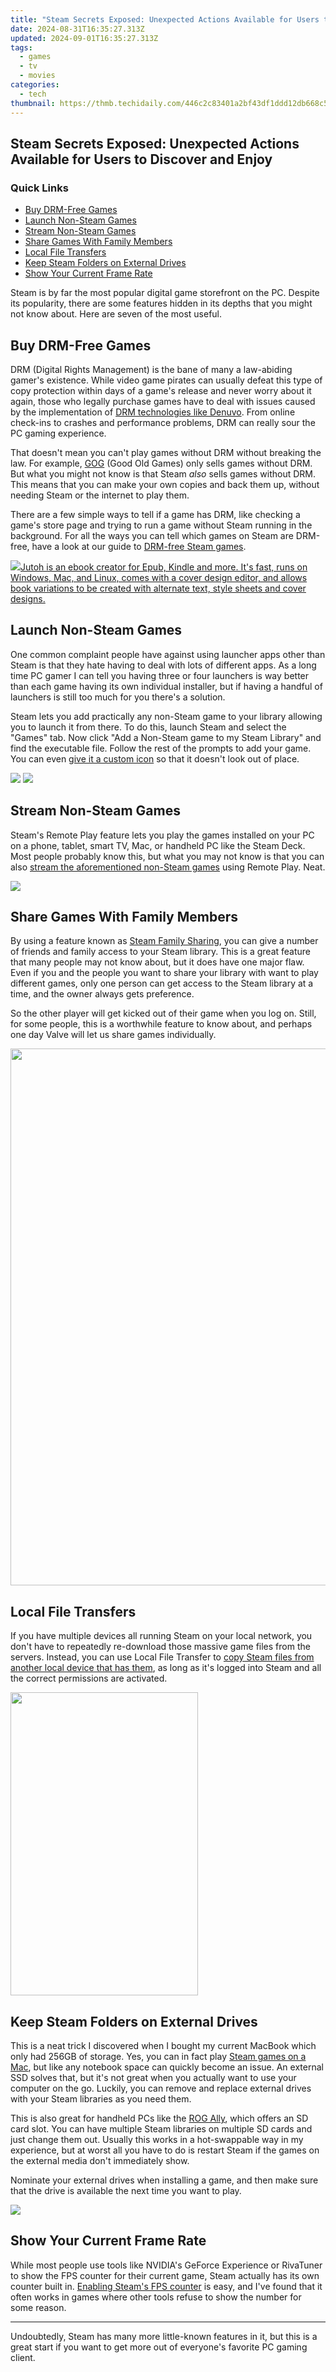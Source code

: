```yaml
---
title: "Steam Secrets Exposed: Unexpected Actions Available for Users to Discover and Enjoy"
date: 2024-08-31T16:35:27.313Z
updated: 2024-09-01T16:35:27.313Z
tags:
  - games
  - tv
  - movies
categories:
  - tech
thumbnail: https://thmb.techidaily.com/446c2c83401a2bf43df1ddd12db668c5d64cb21efbb35cbfda2026996e2400a4.jpg
---
```


## Steam Secrets Exposed: Unexpected Actions Available for Users to Discover and Enjoy

### Quick Links

* [Buy DRM-Free Games](https://review-topics.techidaily.com/issues-playing-mov-videos-on-samsung-galaxy-s23-by-aiseesoft-video-converter-play-mov-on-android/)
* [Launch Non-Steam Games](https://twitter-videos.techidaily.com/updated-2024-approved-the-viral-power-couple-tiktok-and-twitter-trends/)
* [Stream Non-Steam Games](https://driver-install.techidaily.com/win11-audio-repair-rebooting-driver-can-help/)
* [Share Games With Family Members](https://sound-optimizing.techidaily.com/discovering-authentic-canine-vocalizations-in-sound-libraries-for-2024/)
* [Local File Transfers](https://facebook-video-share.techidaily.com/updated-in-2024-extract-subtitles-for-free-top-10-tools-reviewed/)
* [Keep Steam Folders on External Drives](https://android-pokemon-go.techidaily.com/how-do-you-get-sun-stone-evolutions-in-pokemon-for-motorola-moto-g24-drfone-by-drfone-virtual-android/)
* [Show Your Current Frame Rate](https://iphone-unlock.techidaily.com/in-2024-how-to-change-your-apple-id-on-apple-iphone-15-plus-with-or-without-password-drfone-by-drfone-ios/)

 Steam is by far the most popular digital game storefront on the PC. Despite its popularity, there are some features hidden in its depths that you might not know about. Here are seven of the most useful.

##  Buy DRM-Free Games

 DRM (Digital Rights Management) is the bane of many a law-abiding gamer's existence. While video game pirates can usually defeat this type of copy protection within days of a game's release and never worry about it again, those who legally purchase games have to deal with issues caused by the implementation of [DRM technologies like Denuvo](https://extra-guidance.techidaily.com/updated-master-image-security-with-best-watermarks-software/). From online check-ins to crashes and performance problems, DRM can really sour the PC gaming experience.

 That doesn't mean you can't play games without DRM without breaking the law. For example, [GOG](http://www.gog.com) (Good Old Games) only sells games without DRM. But what you might not know is that Steam _also_ sells games without DRM. This means that you can make your own copies and back them up, without needing Steam or the internet to play them.

 There are a few simple ways to tell if a game has DRM, like checking a game's store page and trying to run a game without Steam running in the background. For all the ways you can tell which games on Steam are DRM-free, have a look at our guide to [DRM-free Steam games](https://youtube-help.techidaily.com/new-novice-net-worth-increase-budget-friendly-profitable-channel-buys/).

<!-- affiliate ads begin -->
<a href="https://secure.2checkout.com/order/checkout.php?PRODS=4694919&QTY=1&AFFILIATE=108875&CART=1"><img src="https://secure.avangate.com/images/merchant/bccefcc1b1eee9eca3ae4f5c1a281482/products/jutoh-logo-1200x1600.jpg" border="0">Jutoh is an ebook creator for Epub, Kindle and more. It's fast, runs on Windows, Mac, and Linux, comes with a cover design editor, and allows book variations to be created with alternate text, style sheets and cover designs. </a>
<!-- affiliate ads end -->
##  Launch Non-Steam Games

 One common complaint people have against using launcher apps other than Steam is that they hate having to deal with lots of different apps. As a long time PC gamer I can tell you having three or four launchers is way better than each game having its own individual installer, but if having a handful of launchers is still too much for you there's a solution.

 Steam lets you add practically any non-Steam game to your library allowing you to launch it from there. To do this, launch Steam and select the "Games" tab. Now click "Add a Non-Steam game to my Steam Library" and find the executable file. Follow the rest of the prompts to add your game. You can even [give it a custom icon](https://ai-voice-clone.techidaily.com/chrome-video-translators-top-5-video-translation-chrome-extensions/) so that it doesn't look out of place.

<!-- affiliate ads begin -->
<a href="https://shop.manycam.com/order/checkout.php?PRODS=17727588&QTY=1&AFFILIATE=108875&CART=1"><img src="https://secure.avangate.com/images/merchant/8230bea7d54bcdf99cdfe85cb07313d5/mcaffbanner600x500.png" border="0"></a>
<a href="https://shop.manycam.com/order/checkout.php?PRODS=17727588&QTY=1&AFFILIATE=108875&CART=1"><img src="https://secure.avangate.com/images/merchant/8230bea7d54bcdf99cdfe85cb07313d5/Affiliates_300x250px_valentinesday.png" border="0"></a>
<!-- affiliate ads end -->
##  Stream Non-Steam Games

 Steam's Remote Play feature lets you play the games installed on your PC on a phone, tablet, smart TV, Mac, or handheld PC like the Steam Deck. Most people probably know this, but what you may not know is that you can also [stream the aforementioned non-Steam games](https://unlock-android.techidaily.com/in-2024-how-to-change-xiaomi-14-ultra-lock-screen-password-by-drfone-android/) using Remote Play. Neat.

<!-- affiliate ads begin -->
<a href="https://store.massmailsoftware.com/order/checkout.php?PRODS=1047974&QTY=1&AFFILIATE=108875&CART=1"><img src="https://secure.avangate.com/images/merchant/dc87c13749315c7217cdc4ac692e704c/banera_for_partners-04_%281%29.jpg" border="0"></a>
<!-- affiliate ads end -->
##  Share Games With Family Members

 By using a feature known as [Steam Family Sharing](https://snapchat-videos.techidaily.com/new-automate-the-savvy-storage-of-your-social-media-images-for-2024/), you can give a number of friends and family access to your Steam library. This is a great feature that many people may not know about, but it does have one major flaw. Even if you and the people you want to share your library with want to play different games, only one person can get access to the Steam library at a time, and the owner always gets preference.

 So the other player will get kicked out of their game when you log on. Still, for some people, this is a worthwhile feature to know about, and perhaps one day Valve will let us share games individually.

<!-- affiliate ads begin -->
<a href="https://propmoneyinc.pxf.io/c/5597632/1803115/14559" target="_top" id="1803115"><img src="//a.impactradius-go.com/display-ad/14559-1803115" border="0" alt="" width="859" height="859"/></a><img height="0" width="0" src="https://imp.pxf.io/i/5597632/1803115/14559" style="position:absolute;visibility:hidden;" border="0" />
<!-- affiliate ads end -->
##  Local File Transfers

 If you have multiple devices all running Steam on your local network, you don't have to repeatedly re-download those massive game files from the servers. Instead, you can use Local File Transfer to [copy Steam files from another local device that has them](https://screen-mirror.techidaily.com/how-realme-v30-mirror-screen-to-pc-drfone-by-drfone-android/), as long as it's logged into Steam and all the correct permissions are activated.

<!-- affiliate ads begin -->
<a href="https://zonlipartnershipprogram.pxf.io/c/5597632/1611407/17882" target="_top" id="1611407"><img src="//a.impactradius-go.com/display-ad/17882-1611407" border="0" alt="" width="300" height="485"/></a><img height="0" width="0" src="https://imp.pxf.io/i/5597632/1611407/17882" style="position:absolute;visibility:hidden;" border="0" />
<!-- affiliate ads end -->
##  Keep Steam Folders on External Drives

 This is a neat trick I discovered when I bought my current MacBook which only had 256GB of storage. Yes, you can in fact play [Steam games on a Mac](https://fox-cloud.techidaily.com/updated-in-2024-professional-gopro-footage-in-3-simple-steps/), but like any notebook space can quickly become an issue. An external SSD solves that, but it's not great when you actually want to use your computer on the go. Luckily, you can remove and replace external drives with your Steam libraries as you need them.

 This is also great for handheld PCs like the [ROG Ally](https://some-guidance.techidaily.com/2024-approved-streamline-and-shine-the-top-5-video-quality-tools/), which offers an SD card slot. You can have multiple Steam libraries on multiple SD cards and just change them out. Usually this works in a hot-swappable way in my experience, but at worst all you have to do is restart Steam if the games on the external media don't immediately show.

 Nominate your external drives when installing a game, and then make sure that the drive is available the next time you want to play.

<!-- affiliate ads begin -->
<a href="https://secure.2checkout.com/order/checkout.php?PRODS=4715391&QTY=1&AFFILIATE=108875&CART=1"><img src="https://secure.avangate.com/images/merchant/7f687767ccf20fcea1c9dc4a5adc2326/Digisigner_banner_728_x_90_color_version.png" border="0"></a>
<!-- affiliate ads end -->
##  Show Your Current Frame Rate

 While most people use tools like NVIDIA's GeForce Experience or RivaTuner to show the FPS counter for their current game, Steam actually has its own counter built in. [Enabling Steam's FPS counter](https://screen-activity-recording.techidaily.com/updated-2024-approved-transform-meetings-with-a-simple-webcam-record/) is easy, and I've found that it often works in games where other tools refuse to show the number for some reason.

---

 Undoubtedly, Steam has many more little-known features in it, but this is a great start if you want to get more out of everyone's favorite PC gaming client.

<ins class="adsbygoogle"
     style="display:block"
     data-ad-format="autorelaxed"
     data-ad-client="ca-pub-7571918770474297"
     data-ad-slot="1223367746"></ins>



<ins class="adsbygoogle"
     style="display:block"
     data-ad-client="ca-pub-7571918770474297"
     data-ad-slot="8358498916"
     data-ad-format="auto"
     data-full-width-responsive="true"></ins>


